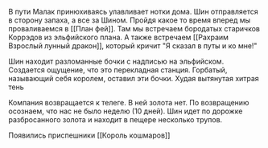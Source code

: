 В пути Малак принюхиваясь улавливает нотки дома. Шин отправляется в сторону запаха, а все за Шином. Пройдя какое то время вперед мы проваливаемся в [[План фей]].
Там мы встречаем бородатых старичков Коррэдов из эльфийского плана.
А также встречаем [[Рахраим Взрослый лунный дракон]], который кричит "Я сказал в путы и ко мне!"

Шин находит разломанные бочки с надписью на эльфийском. Создается ощущение, что это перекладная станция.
Горбатый, называющий себя королем, оставил эти бочки. Худая вытянутая хитрая тень

Компания возвращается к телеге. В ней золота нет.
По возвращению осознаем, что нас не было неделю (10 дней).
Шин идет по дорожке разбросанного золота и находит в пещере несколько трупов.

Появились приспешники [[Король кошмаров]]
